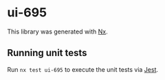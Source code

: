 # ui-695

This library was generated with [Nx](https://nx.dev).

## Running unit tests

Run `nx test ui-695` to execute the unit tests via [Jest](https://jestjs.io).
